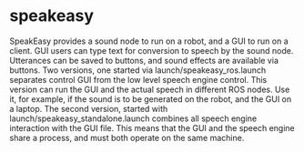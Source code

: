 speakeasy
=========

SpeakEasy provides a sound node to run on a robot, and a GUI to run on a client. GUI users can type text for conversion to speech by the sound node. Utterances can be saved to buttons, and sound effects are available via buttons. Two versions, one started via launch/speakeasy_ros.launch separates control GUI from the low level speech engine control. This version can run the GUI and the  actual speech in different ROS nodes. Use it, for example, if  the sound is to be generated on the robot, and the GUI on a laptop.  The second version, started with launch/speakeasy_standalone.launch combines all speech engine  interaction with the GUI file. This means that the GUI and the  speech engine share a process, and must both operate on the same machine.